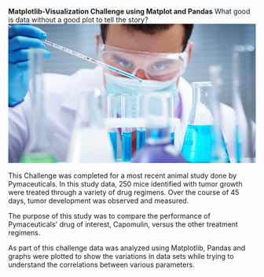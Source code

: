 **Matplotlib-Visualization Challenge using Matplot and Pandas**
What good is data without a good plot to tell the story?
![](Pymaceuticals/Data/Laboratory.jpg)


This Challenge was completed for a most recent animal study done by Pymaceuticals. In this study data, 250 mice identified with tumor growth were treated through a variety of drug regimens. Over the course of 45 days, tumor development was observed and measured.

The purpose of this study was to compare the performance of Pymaceuticals' drug of interest, Capomulin, versus the other treatment regimens.

As part of this challenge data was analyzed using Matplotlib, Pandas and graphs were plotted to show the variations in data sets while trying to understand the correlations between various parameters.
